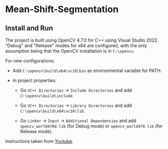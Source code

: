 # Mean-Shift-Segmentation



## Install and Run

The project is built using OpenCV 4.7.0 for C++ using Visual Studio 2022. "Debug" and "Release" modes for x64 are configured, 
with the only assumption being that the OpenCV installation is in `C:\opencv`.

For new configurations:

* Add `C:\opencv\build\x64\vc16\bin` as environmental variable for PATH.

* In project properties:

	* Go `VC++ Directories` -> `Include Directories` and add `C:\opencv\build\include`.

	* Go `VC++ Directories` -> `Library Directories` and add `C:\opencv\build\x64\vc16\lib`.

	* Go `Linker` -> `Input` -> `Additional Dependencies` and add `opencv_world470d.lib` (for Debug mode) or `opencv_world470.lib` (for Release mode).

Instructions taken from [Youtube](https://youtu.be/trXs2r6xSnI).
